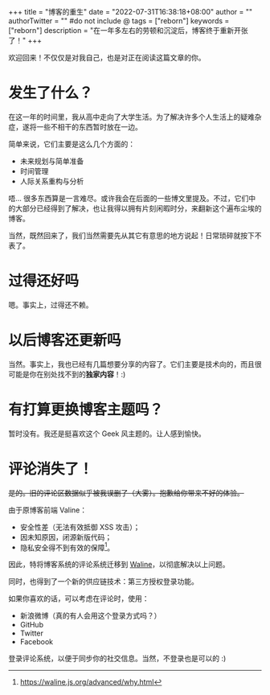 +++
title = "博客的重生"
date = "2022-07-31T16:38:18+08:00"
author = ""
authorTwitter = "" #do not include @
tags = ["reborn"]
keywords = ["reborn"]
description = "在一年多左右的劳顿和沉淀后，博客终于重新开张了！"
+++

欢迎回来！不仅仅是对我自己，也是对正在阅读这篇文章的你。

# 发生了什么？
在这一年的时间里，我从高中走向了大学生活。为了解决许多个人生活上的疑难杂症，遂将一些不相干的东西暂时放在一边。

简单来说，它们主要是这么几个方面的：
- 未来规划与简单准备
- 时间管理
- 人际关系重构与分析

唔... 很多东西算是一言难尽。或许我会在后面的一些博文里提及。不过，它们中的大部分已经得到了解决，也让我得以拥有片刻闲暇时分，来翻新这个遍布尘埃的博客。

当然，既然回来了，我们当然需要先从其它有意思的地方说起！日常琐碎就按下不表了。

# 过得还好吗
嗯。事实上，过得还不赖。

# 以后博客还更新吗
当然。事实上，我也已经有几篇想要分享的内容了。它们主要是技术向的，而且很可能是你在别处找不到的**独家内容**！:)

# 有打算更换博客主题吗？
暂时没有。我还是挺喜欢这个 Geek 风主题的。让人感到愉快。

# 评论消失了！
~~是的。旧的评论区数据似乎被我误删了（大雾）。抱歉给你带来不好的体验。~~

由于原博客前端 Valine：
- 安全性差（无法有效抵御 XSS 攻击）；
- 因未知原因，闭源新版代码；
- 隐私安全得不到有效的保障[^2]。

因此，特将博客系统的评论系统迁移到 [Waline](https://waline.js.org)，以彻底解决以上问题。

同时，也得到了一个新的供应链技术：第三方授权登录功能。

如果你喜欢的话，可以考虑在评论时，使用：
- 新浪微博（真的有人会用这个登录方式吗？）
- GitHub
- Twitter
- Facebook

登录评论系统，以便于同步你的社交信息。当然，不登录也是可以的 :)

[^2]: https://waline.js.org/advanced/why.html